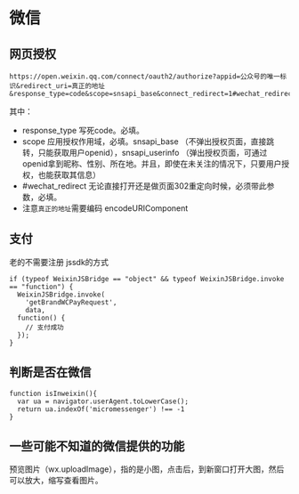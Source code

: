 # 微信
## 网页授权
```
https://open.weixin.qq.com/connect/oauth2/authorize?appid=公众号的唯一标识&redirect_uri=真正的地址&response_type=code&scope=snsapi_base&connect_redirect=1#wechat_redirect
```

其中：
* response_type 写死code。必填。
* scope 应用授权作用域，必填。snsapi_base （不弹出授权页面，直接跳转，只能获取用户openid），snsapi_userinfo （弹出授权页面，可通过openid拿到昵称、性别、所在地。并且，即使在未关注的情况下，只要用户授权，也能获取其信息）
* #wechat_redirect 无论直接打开还是做页面302重定向时候，必须带此参数，必填。
* 注意`真正的地址`需要编码 encodeURIComponent

## 支付
老的不需要注册 jssdk的方式
```
if (typeof WeixinJSBridge == "object" && typeof WeixinJSBridge.invoke == "function") {
  WeixinJSBridge.invoke(
    'getBrandWCPayRequest',
    data,
  function() {
    // 支付成功
  });
}
```

## 判断是否在微信
```
function isInweixin(){
  var ua = navigator.userAgent.toLowerCase();
  return ua.indexOf('micromessenger') !== -1
}
```

## 一些可能不知道的微信提供的功能
预览图片（wx.uploadImage），指的是小图，点击后，到新窗口打开大图，然后可以放大，缩写查看图片。
